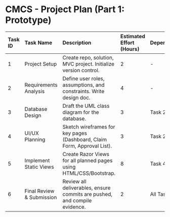 # CMCS - Project Plan (Part 1: Prototype)

| Task ID | Task Name                     | Description                                                                 | Estimated Effort (Hours) | Dependencies | Start Date   | End Date     |
| :------ | :---------------------------- | :-------------------------------------------------------------------------- | :----------------------- | :----------- | :----------- | :----------- |
| 1       | Project Setup                 | Create repo, solution, MVC project. Initialize version control.             | 2                        | -            | 2024-05-20   | 2024-05-20   |
| 2       | Requirements Analysis         | Define user roles, assumptions, and constraints. Write design doc.          | 4                        | -            | 2024-05-21   | 2024-05-21   |
| 3       | Database Design               | Draft the UML class diagram for the database.                               | 3                        | Task 2       | 2024-05-22   | 2024-05-22   |
| 4       | UI/UX Planning                | Sketch wireframes for key pages (Dashboard, Claim Form, Approval List).     | 3                        | Task 2       | 2024-05-23   | 2024-05-23   |
| 5       | Implement Static Views        | Create Razor Views for all planned pages using HTML/CSS/Bootstrap.          | 8                        | Task 4       | 2024-05-24   | 2024-05-27   |
| 6       | Final Review & Submission     | Review all deliverables, ensure commits are pushed, and compile evidence.   | 2                        | All Tasks    | 2024-05-28   | 2024-05-28   |